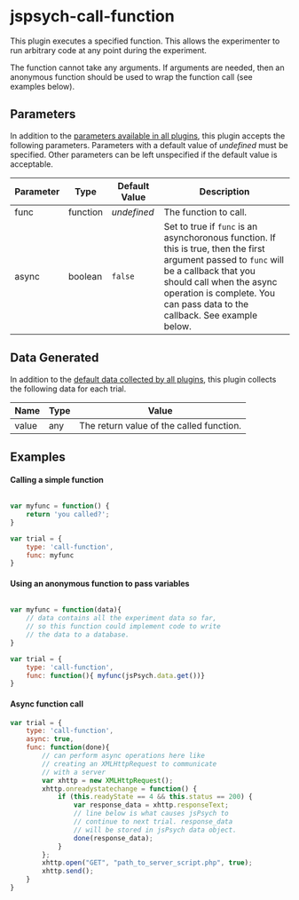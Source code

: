 # jspsych-call-function

This plugin executes a specified function. This allows the experimenter to run arbitrary code at any point during the experiment.

The function cannot take any arguments. If arguments are needed, then an anonymous function should be used to wrap the function call (see examples below).

## Parameters

In addition to the [parameters available in all plugins](overview.md#parameters-available-in-all-plugins), this plugin accepts the following parameters. Parameters with a default value of *undefined* must be specified. Other parameters can be left unspecified if the default value is acceptable.

Parameter | Type | Default Value | Description
----------|------|---------------|------------
func | function | *undefined* | The function to call.
async | boolean | `false` | Set to true if `func` is an asynchoronous function. If this is true, then the first argument passed to `func` will be a callback that you should call when the async operation is complete. You can pass data to the callback. See example below.


## Data Generated

In addition to the [default data collected by all plugins](overview.md#data-collected-by-plugins), this plugin collects the following data for each trial.

Name | Type | Value
-----|------|------
value | any | The return value of the called function.

## Examples

#### Calling a simple function

```javascript

var myfunc = function() {
	return 'you called?';
}

var trial = {
	type: 'call-function',
	func: myfunc
}
```

#### Using an anonymous function to pass variables

```javascript

var myfunc = function(data){
	// data contains all the experiment data so far,
	// so this function could implement code to write
	// the data to a database.
}

var trial = {
	type: 'call-function',
	func: function(){ myfunc(jsPsych.data.get())}
}
```

#### Async function call

```javascript
var trial = {
	type: 'call-function',
	async: true,
	func: function(done){
		// can perform async operations here like
		// creating an XMLHttpRequest to communicate
		// with a server
		var xhttp = new XMLHttpRequest();
		xhttp.onreadystatechange = function() {
			if (this.readyState == 4 && this.status == 200) {
				var response_data = xhttp.responseText;
				// line below is what causes jsPsych to 
				// continue to next trial. response_data
				// will be stored in jsPsych data object.
				done(response_data);
			}
		};
		xhttp.open("GET", "path_to_server_script.php", true);
		xhttp.send();
	}
}
```